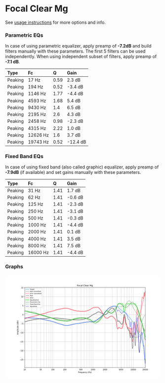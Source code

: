 # Focal Clear Mg
See [usage instructions](https://github.com/jaakkopasanen/AutoEq#usage) for more options and info.

### Parametric EQs
In case of using parametric equalizer, apply preamp of **-7.2dB** and build filters manually
with these parameters. The first 5 filters can be used independently.
When using independent subset of filters, apply preamp of **-7.1 dB**.

| Type    | Fc       |    Q | Gain     |
|:--------|:---------|:-----|:---------|
| Peaking | 17 Hz    | 0.59 | 2.3 dB   |
| Peaking | 194 Hz   | 0.52 | -3.4 dB  |
| Peaking | 1146 Hz  | 1.77 | -4.4 dB  |
| Peaking | 4593 Hz  | 1.68 | 5.4 dB   |
| Peaking | 9430 Hz  | 1.4  | 6.5 dB   |
| Peaking | 2195 Hz  | 2.6  | 4.3 dB   |
| Peaking | 2458 Hz  | 0.98 | -2.3 dB  |
| Peaking | 4315 Hz  | 2.22 | 1.0 dB   |
| Peaking | 12626 Hz | 1.6  | 3.7 dB   |
| Peaking | 19743 Hz | 0.52 | -12.4 dB |

### Fixed Band EQs
In case of using fixed band (also called graphic) equalizer, apply preamp of **-7.9dB**
(if available) and set gains manually with these parameters.

| Type    | Fc       |    Q | Gain    |
|:--------|:---------|:-----|:--------|
| Peaking | 31 Hz    | 1.41 | 1.7 dB  |
| Peaking | 62 Hz    | 1.41 | -0.6 dB |
| Peaking | 125 Hz   | 1.41 | -2.3 dB |
| Peaking | 250 Hz   | 1.41 | -3.1 dB |
| Peaking | 500 Hz   | 1.41 | -0.3 dB |
| Peaking | 1000 Hz  | 1.41 | -4.4 dB |
| Peaking | 2000 Hz  | 1.41 | 0.1 dB  |
| Peaking | 4000 Hz  | 1.41 | 3.5 dB  |
| Peaking | 8000 Hz  | 1.41 | 7.5 dB  |
| Peaking | 16000 Hz | 1.41 | -4.4 dB |

### Graphs
![](./Focal%20Clear%20Mg.png)